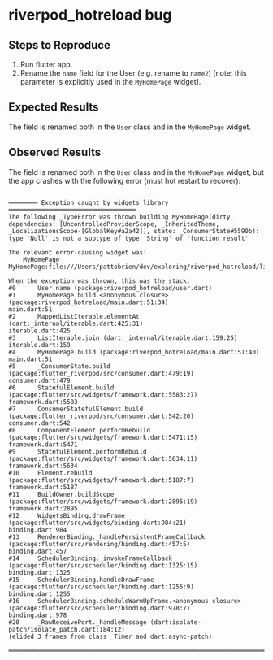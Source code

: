 # riverpod_hotreload bug

## Steps to Reproduce

1. Run flutter app.
2. Rename the `name` field for the User (e.g. rename to `name2`) [note: this parameter is explicitly
   used in the `MyHomePage` widget].

## Expected Results

The field is renamed both in the `User` class and in the `MyHomePage` widget.

## Observed Results

The field is renamed both in the `User` class and in the `MyHomePage` widget, but the app crashes with the following error (must hot restart to recover):

```

════════ Exception caught by widgets library ═══════════════════════════════════
The following _TypeError was thrown building MyHomePage(dirty, dependencies: [UncontrolledProviderScope, _InheritedTheme, _LocalizationsScope-[GlobalKey#a2a42]], state: _ConsumerState#5590b):
type 'Null' is not a subtype of type 'String' of 'function result'

The relevant error-causing widget was:
    MyHomePage MyHomePage:file:///Users/pattobrien/dev/exploring/riverpod_hotreload/lib/main.dart:26:19

When the exception was thrown, this was the stack:
#0      User.name (package:riverpod_hotreload/user.dart)
#1      MyHomePage.build.<anonymous closure> (package:riverpod_hotreload/main.dart:51:34)
main.dart:51
#2      MappedListIterable.elementAt (dart:_internal/iterable.dart:425:31)
iterable.dart:425
#3      ListIterable.join (dart:_internal/iterable.dart:159:25)
iterable.dart:159
#4      MyHomePage.build (package:riverpod_hotreload/main.dart:51:40)
main.dart:51
#5      _ConsumerState.build (package:flutter_riverpod/src/consumer.dart:479:19)
consumer.dart:479
#6      StatefulElement.build (package:flutter/src/widgets/framework.dart:5583:27)
framework.dart:5583
#7      ConsumerStatefulElement.build (package:flutter_riverpod/src/consumer.dart:542:20)
consumer.dart:542
#8      ComponentElement.performRebuild (package:flutter/src/widgets/framework.dart:5471:15)
framework.dart:5471
#9      StatefulElement.performRebuild (package:flutter/src/widgets/framework.dart:5634:11)
framework.dart:5634
#10     Element.rebuild (package:flutter/src/widgets/framework.dart:5187:7)
framework.dart:5187
#11     BuildOwner.buildScope (package:flutter/src/widgets/framework.dart:2895:19)
framework.dart:2895
#12     WidgetsBinding.drawFrame (package:flutter/src/widgets/binding.dart:984:21)
binding.dart:984
#13     RendererBinding._handlePersistentFrameCallback (package:flutter/src/rendering/binding.dart:457:5)
binding.dart:457
#14     SchedulerBinding._invokeFrameCallback (package:flutter/src/scheduler/binding.dart:1325:15)
binding.dart:1325
#15     SchedulerBinding.handleDrawFrame (package:flutter/src/scheduler/binding.dart:1255:9)
binding.dart:1255
#16     SchedulerBinding.scheduleWarmUpFrame.<anonymous closure> (package:flutter/src/scheduler/binding.dart:978:7)
binding.dart:978
#20     _RawReceivePort._handleMessage (dart:isolate-patch/isolate_patch.dart:184:12)
(elided 3 frames from class _Timer and dart:async-patch)

════════════════════════════════════════════════════════════════════════════════
```
